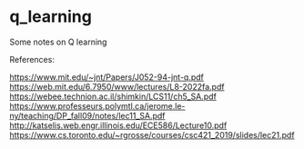 # q_learning
Some notes on Q learning

References: 

https://www.mit.edu/~jnt/Papers/J052-94-jnt-q.pdf
https://web.mit.edu/6.7950/www/lectures/L8-2022fa.pdf
https://webee.technion.ac.il/shimkin/LCS11/ch5_SA.pdf
https://www.professeurs.polymtl.ca/jerome.le-ny/teaching/DP_fall09/notes/lec11_SA.pdf
http://katselis.web.engr.illinois.edu/ECE586/Lecture10.pdf
https://www.cs.toronto.edu/~rgrosse/courses/csc421_2019/slides/lec21.pdf
